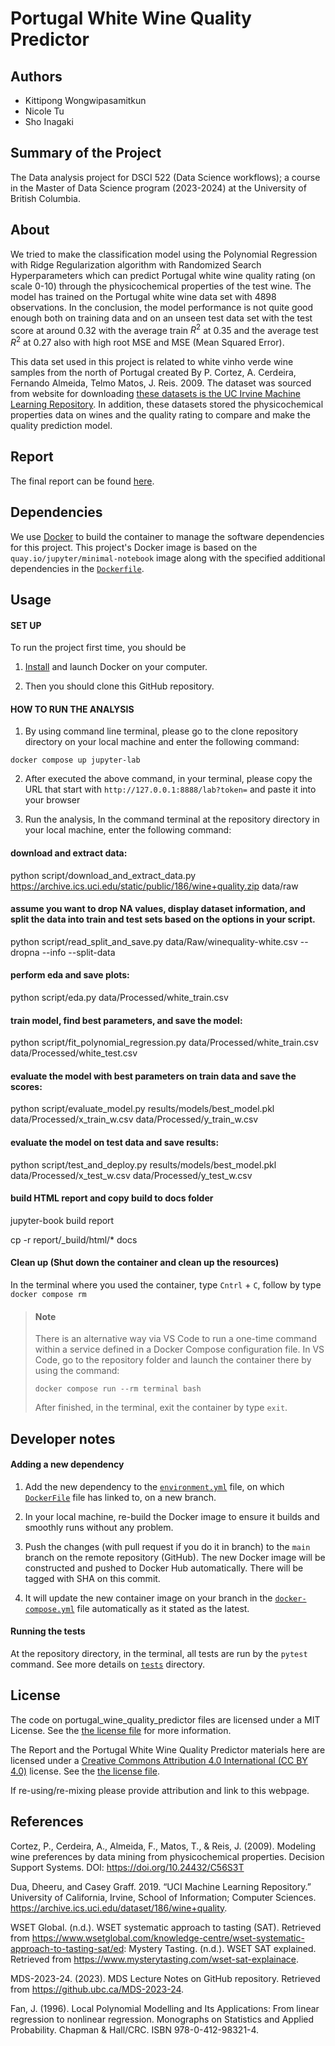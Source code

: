 # Portugal White Wine Quality Predictor


## Authors
- Kittipong Wongwipasamitkun
- Nicole Tu
- Sho Inagaki


## Summary of the Project
The Data analysis project for DSCI 522 (Data Science workflows); a course in the Master of Data Science program (2023-2024) at the University of British Columbia.


## About
We tried to make the classification model using the Polynomial Regression with Ridge Regularization algorithm with Randomized Search Hyperparameters which can predict Portugal white wine quality rating (on scale 0-10) through the physicochemical properties of the test wine. The model has trained on the Portugal white wine data set with 4898 observations. In the conclusion, the model performance is not quite good enough both on training data and on an unseen test data set with the test score at around 0.32 with the average train $R^2$ at 0.35 and the average test $R^2$ at 0.27 also with high root MSE and MSE (Mean Squared Error).

This data set used in this project is related to white vinho verde wine samples from the north of Portugal created By P. Cortez, A. Cerdeira, Fernando Almeida, Telmo Matos, J. Reis. 2009. The dataset was sourced from  website for downloading [these datasets is the UC Irvine Machine Learning Repository](https://archive.ics.uci.edu/dataset/186/wine+quality). In addition, these datasets stored the physicochemical properties data on wines and the quality rating to compare and make the quality prediction model.


## Report
The final report can be found [here](https://htmlpreview.github.io/?https://github.com/UBC-MDS/portugal_white_wine_quality_predictor_py/blob/main/report/_build/_page/portugal_white_wine_quality_predictor_report/html/portugal_white_wine_quality_predictor_report.html).


## Dependencies
We use [Docker](https://docker.com) to build the container to manage the software dependencies for this project. This project's Docker image is based on the `quay.io/jupyter/minimal-notebook` image along with the specified additional dependencies in the [`Dockerfile`](Dockerfile).


## Usage

#### SET UP

To run the project first time, you should be  

1. [Install](https://www.docker.com/get-started/) and launch Docker on your computer.

2. Then you should clone this GitHub repository.


#### HOW TO RUN THE ANALYSIS

1. By using command line terminal, please go to the clone repository directory on your local machine and enter the following command:

``` 
docker compose up jupyter-lab
```

2. After executed the above command, in your terminal, please copy the URL that start with `http://127.0.0.1:8888/lab?token=` and paste it into your browser

3. Run the analysis,
In the command terminal at the repository directory in your local machine, enter the following command:

#### download and extract data:
python script/download_and_extract_data.py https://archive.ics.uci.edu/static/public/186/wine+quality.zip data/raw

#### assume you want to drop NA values, display dataset information, and split the data into train and test sets based on the options in your script.
python script/read_split_and_save.py data/Raw/winequality-white.csv --dropna --info --split-data

#### perform eda and save plots:
python script/eda.py data/Processed/white_train.csv

#### train model, find best parameters, and save the model:
python script/fit_polynomial_regression.py data/Processed/white_train.csv data/Processed/white_test.csv

#### evaluate the model with best parameters on train data and save the scores:
python script/evaluate_model.py results/models/best_model.pkl data/Processed/x_train_w.csv data/Processed/y_train_w.csv

#### evaluate the model on test data and save results:
python script/test_and_deploy.py results/models/best_model.pkl data/Processed/x_test_w.csv data/Processed/y_test_w.csv

#### build HTML report and copy build to docs folder
jupyter-book build report

cp -r report/_build/html/* docs


#### Clean up (Shut down the container and clean up the resources) 

In the terminal where you used the container, type `Cntrl` + `C`, follow by type `docker compose rm`

> #### Note
> There is an alternative way via VS Code to run a one-time command within a service defined in a Docker Compose configuration file. 
> In VS Code, go to the repository folder and launch the container there by using the command:
>
> ```
> docker compose run --rm terminal bash
>```
>
> After finished, in the terminal, exit the container by type `exit`.


## Developer notes

#### Adding a new dependency

1. Add the new dependency to the [`environment.yml`](environment.yml) file, on which [`DockerFile`](Dockerfile) file has linked to, on a new branch.

2. In your local machine, re-build the Docker image to ensure it builds and smoothly runs without any problem.

3. Push the changes (with pull request if you do it in branch) to the `main` branch on the remote repository (GitHub). 
   The new Docker image will be constructed and pushed to Docker Hub automatically.
   There will be tagged with SHA on this commit.

4. It will update the new container image on your branch in the [`docker-compose.yml`](docker-compose.yml) file automatically as it stated as the latest.

#### Running the tests

At the repository directory, in the terminal, all tests are run by the `pytest` command. 
See more details on [`tests`](tests) directory.


## License
The code on portugal_wine_quality_predictor files are licensed under a MIT License. See the [the license file](LICENSE.md) for more information.

The Report and the Portugal White Wine Quality Predictor materials here are licensed under a [Creative Commons Attribution 4.0 International (CC BY 4.0)](https://creativecommons.org/licenses/by-nc-sa/4.0/) license. See the [the license file](LICENSE.md).

If re-using/re-mixing please provide attribution and link to this webpage.


## References
Cortez, P., Cerdeira, A., Almeida, F., Matos, T., & Reis, J. (2009). Modeling wine preferences by data mining from physicochemical properties. Decision Support Systems. DOI: https://doi.org/10.24432/C56S3T

Dua, Dheeru, and Casey Graff. 2019. “UCI Machine Learning Repository.” University of California, Irvine, School of Information; Computer Sciences. https://archive.ics.uci.edu/dataset/186/wine+quality.

WSET Global. (n.d.). WSET systematic approach to tasting (SAT). Retrieved from https://www.wsetglobal.com/knowledge-centre/wset-systematic-approach-to-tasting-sat/ed: Mystery Tasting. (n.d.). WSET SAT explained. Retrieved from https://www.mysterytasting.com/wset-sat-explainace.

MDS-2023-24. (2023). MDS Lecture Notes on GitHub repository. Retrieved from https://github.ubc.ca/MDS-2023-24.

Fan, J. (1996). Local Polynomial Modelling and Its Applications: From linear regression to nonlinear regression. Monographs on Statistics and Applied Probability. Chapman & Hall/CRC. ISBN 978-0-412-98321-4.
